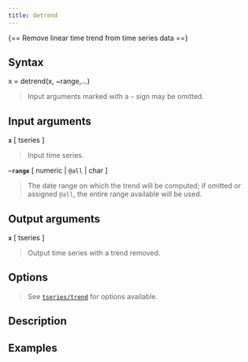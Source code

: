 ```yaml
---
title: detrend
---
```


{== Remove linear time trend from time series data ==}


## Syntax 

x = detrend(x, ~range,...)
>
> Input arguments marked with a `~` sign may be omitted.
>


## Input arguments 

__`x`__ [ tseries ]
>
> Input time series.
>

__`~range`__ [ numeric | `@all` | char ]
>
> The date range on which the
> trend will be computed; if omitted or assigned `@all`, the entire range
> available will be used.
>

## Output arguments 

__`x`__ [ tseries ]
>
> Output time series with a trend removed.
>  


## Options 

>
> See [`tseries/trend`](tseries/trend) for options available.
> 


## Description 



## Examples

```matlab
```

